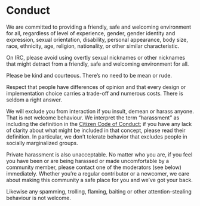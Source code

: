 # Conduct

We are committed to providing a friendly, safe and welcoming
environment for all, regardless of level of experience, gender, gender
identity and expression, sexual orientation, disability, personal
appearance, body size, race, ethnicity, age, religion, nationality, or
other similar characteristic.

On IRC, please avoid using overtly sexual nicknames or other nicknames
that might detract from a friendly, safe and welcoming environment for
all.

Please be kind and courteous. There’s no need to be mean or rude.

Respect that people have differences of opinion and that every design
or implementation choice carries a trade-off and numerous costs. There
is seldom a right answer.

We will exclude you from interaction if you insult, demean or harass
anyone. That is not welcome behaviour. We interpret the term
“harassment” as including the definition in the
[Citizen Code of Conduct](http://citizencodeofconduct.org/); if you
have any lack of clarity about what might be included in that concept,
please read their definition. In particular, we don’t tolerate
behavior that excludes people in socially marginalized groups.

Private harassment is also unacceptable. No matter who you are, if you
feel you have been or are being harassed or made uncomfortable by a
community member, please contact one of the moderators (see below)
immediately. Whether you’re a regular contributor or a newcomer, we
care about making this community a safe place for you and we’ve got
your back.

Likewise any spamming, trolling, flaming, baiting or other
attention-stealing behaviour is not welcome.
